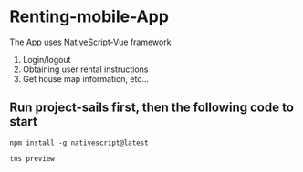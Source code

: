 # Renting-mobile-App

The App uses NativeScript-Vue framework

1. Login/logout
1. Obtaining user rental instructions
1. Get house map information, etc...

## Run project-sails first, then the following code to start
```
npm install -g nativescript@latest
```
```
tns preview
```
